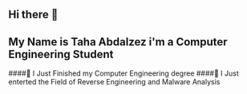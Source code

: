 ## Hi there 👋
## My Name is Taha Abdalzez i'm a Computer Engineering Student
####🔭 I Just Finished my Computer Engineering degree
####🌱 I Just enterted the Field of Reverse Engineering and Malware Analysis


<!--
**0xtaha/0xtaha** is a ✨ _special_ ✨ repository because its `README.md` (this file) appears on your GitHub profile.

Here are some ideas to get you started:

- 🔭 I Just Finished my Computer Engineering degree
- 🌱 
- 👯 I’m looking to collaborate on ...
- 🤔 I’m looking for help with ...
- 💬 Ask me about ...
- 📫 How to reach me: ...
- 😄 Pronouns: ...
- ⚡ Fun fact: ...
-->
